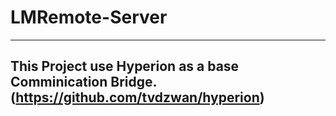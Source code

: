 # LMRemote-Server

---
## This Project use Hyperion as a base Comminication Bridge. (https://github.com/tvdzwan/hyperion)
